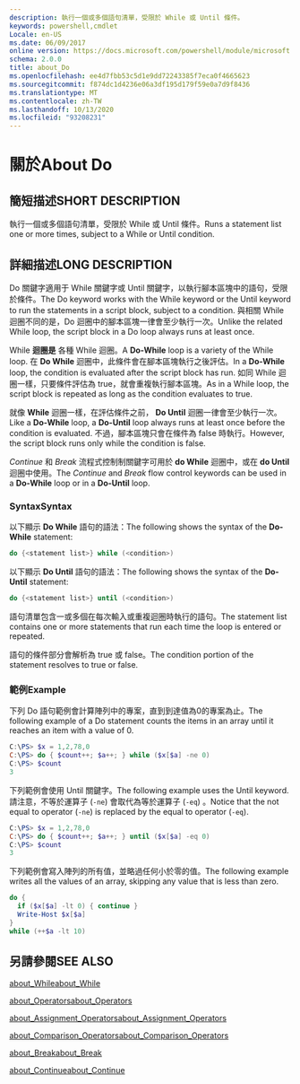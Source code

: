 ```yaml
---
description: 執行一個或多個語句清單，受限於 While 或 Until 條件。
keywords: powershell,cmdlet
Locale: en-US
ms.date: 06/09/2017
online version: https://docs.microsoft.com/powershell/module/microsoft.powershell.core/about/about_do?view=powershell-7&WT.mc_id=ps-gethelp
schema: 2.0.0
title: about_Do
ms.openlocfilehash: ee4d7fbb53c5d1e9dd72243385f7eca0f4665623
ms.sourcegitcommit: f874dc1d4236e06a3df195d179f59e0a7d9f8436
ms.translationtype: MT
ms.contentlocale: zh-TW
ms.lasthandoff: 10/13/2020
ms.locfileid: "93208231"
---
```

# <a name="about-do"></a><span data-ttu-id="0dff2-104">關於</span><span class="sxs-lookup"><span data-stu-id="0dff2-104">About Do</span></span>

## <a name="short-description"></a><span data-ttu-id="0dff2-105">簡短描述</span><span class="sxs-lookup"><span data-stu-id="0dff2-105">SHORT DESCRIPTION</span></span>
<span data-ttu-id="0dff2-106">執行一個或多個語句清單，受限於 While 或 Until 條件。</span><span class="sxs-lookup"><span data-stu-id="0dff2-106">Runs a statement list one or more times, subject to a While or Until condition.</span></span>

## <a name="long-description"></a><span data-ttu-id="0dff2-107">詳細描述</span><span class="sxs-lookup"><span data-stu-id="0dff2-107">LONG DESCRIPTION</span></span>

<span data-ttu-id="0dff2-108">Do 關鍵字適用于 While 關鍵字或 Until 關鍵字，以執行腳本區塊中的語句，受限於條件。</span><span class="sxs-lookup"><span data-stu-id="0dff2-108">The Do keyword works with the While keyword or the Until keyword to run the statements in a script block, subject to a condition.</span></span> <span data-ttu-id="0dff2-109">與相關 While 迴圈不同的是，Do 迴圈中的腳本區塊一律會至少執行一次。</span><span class="sxs-lookup"><span data-stu-id="0dff2-109">Unlike the related While loop, the script block in a Do loop always runs at least once.</span></span>

<span data-ttu-id="0dff2-110">While **迴圈是** 各種 While 迴圈。</span><span class="sxs-lookup"><span data-stu-id="0dff2-110">A **Do-While** loop is a variety of the While loop.</span></span> <span data-ttu-id="0dff2-111">在 **Do While** 迴圈中，此條件會在腳本區塊執行之後評估。</span><span class="sxs-lookup"><span data-stu-id="0dff2-111">In a **Do-While** loop, the condition is evaluated after the script block has run.</span></span> <span data-ttu-id="0dff2-112">如同 While 迴圈一樣，只要條件評估為 true，就會重複執行腳本區塊。</span><span class="sxs-lookup"><span data-stu-id="0dff2-112">As in a While loop, the script block is repeated as long as the condition evaluates to true.</span></span>

<span data-ttu-id="0dff2-113">就像 **While** 迴圈一樣，在評估條件之前， **Do Until** 迴圈一律會至少執行一次。</span><span class="sxs-lookup"><span data-stu-id="0dff2-113">Like a **Do-While** loop, a **Do-Until** loop always runs at least once before the condition is evaluated.</span></span> <span data-ttu-id="0dff2-114">不過，腳本區塊只會在條件為 false 時執行。</span><span class="sxs-lookup"><span data-stu-id="0dff2-114">However, the script block runs only while the condition is false.</span></span>

<span data-ttu-id="0dff2-115">*Continue* 和 *Break* 流程式控制制關鍵字可用於 **do While** 迴圈中，或在 **do Until** 迴圈中使用。</span><span class="sxs-lookup"><span data-stu-id="0dff2-115">The *Continue* and *Break* flow control keywords can be used in a **Do-While** loop or in a **Do-Until** loop.</span></span>

### <a name="syntax"></a><span data-ttu-id="0dff2-116">Syntax</span><span class="sxs-lookup"><span data-stu-id="0dff2-116">Syntax</span></span>

<span data-ttu-id="0dff2-117">以下顯示 **Do While** 語句的語法：</span><span class="sxs-lookup"><span data-stu-id="0dff2-117">The following shows the syntax of the **Do-While** statement:</span></span>

```powershell
do {<statement list>} while (<condition>)
```

<span data-ttu-id="0dff2-118">以下顯示 **Do Until** 語句的語法：</span><span class="sxs-lookup"><span data-stu-id="0dff2-118">The following shows the syntax of the **Do-Until** statement:</span></span>

```powershell
do {<statement list>} until (<condition>)
```

<span data-ttu-id="0dff2-119">語句清單包含一或多個在每次輸入或重複迴圈時執行的語句。</span><span class="sxs-lookup"><span data-stu-id="0dff2-119">The statement list contains one or more statements that run each time the loop is entered or repeated.</span></span>

<span data-ttu-id="0dff2-120">語句的條件部分會解析為 true 或 false。</span><span class="sxs-lookup"><span data-stu-id="0dff2-120">The condition portion of the statement resolves to true or false.</span></span>

### <a name="example"></a><span data-ttu-id="0dff2-121">範例</span><span class="sxs-lookup"><span data-stu-id="0dff2-121">Example</span></span>

<span data-ttu-id="0dff2-122">下列 Do 語句範例會計算陣列中的專案，直到到達值為0的專案為止。</span><span class="sxs-lookup"><span data-stu-id="0dff2-122">The following example of a Do statement counts the items in an array until it reaches an item with a value of 0.</span></span>

```powershell
C:\PS> $x = 1,2,78,0
C:\PS> do { $count++; $a++; } while ($x[$a] -ne 0)
C:\PS> $count
3
```

<span data-ttu-id="0dff2-123">下列範例會使用 Until 關鍵字。</span><span class="sxs-lookup"><span data-stu-id="0dff2-123">The following example uses the Until keyword.</span></span> <span data-ttu-id="0dff2-124">請注意，不等於運算子 (`-ne`) 會取代為等於運算子 (`-eq`) 。</span><span class="sxs-lookup"><span data-stu-id="0dff2-124">Notice that the not equal to operator (`-ne`) is replaced by the equal to operator (`-eq`).</span></span>

```powershell
C:\PS> $x = 1,2,78,0
C:\PS> do { $count++; $a++; } until ($x[$a] -eq 0)
C:\PS> $count
3
```

<span data-ttu-id="0dff2-125">下列範例會寫入陣列的所有值，並略過任何小於零的值。</span><span class="sxs-lookup"><span data-stu-id="0dff2-125">The following example writes all the values of an array, skipping any value that is less than zero.</span></span>

```powershell
do {
  if ($x[$a] -lt 0) { continue }
  Write-Host $x[$a]
}
while (++$a -lt 10)
```

## <a name="see-also"></a><span data-ttu-id="0dff2-126">另請參閱</span><span class="sxs-lookup"><span data-stu-id="0dff2-126">SEE ALSO</span></span>

[<span data-ttu-id="0dff2-127">about_While</span><span class="sxs-lookup"><span data-stu-id="0dff2-127">about_While</span></span>](about_While.md)

[<span data-ttu-id="0dff2-128">about_Operators</span><span class="sxs-lookup"><span data-stu-id="0dff2-128">about_Operators</span></span>](about_Operators.md)

[<span data-ttu-id="0dff2-129">about_Assignment_Operators</span><span class="sxs-lookup"><span data-stu-id="0dff2-129">about_Assignment_Operators</span></span>](about_Assignment_Operators.md)

[<span data-ttu-id="0dff2-130">about_Comparison_Operators</span><span class="sxs-lookup"><span data-stu-id="0dff2-130">about_Comparison_Operators</span></span>](about_Comparison_Operators.md)

[<span data-ttu-id="0dff2-131">about_Break</span><span class="sxs-lookup"><span data-stu-id="0dff2-131">about_Break</span></span>](about_Break.md)

[<span data-ttu-id="0dff2-132">about_Continue</span><span class="sxs-lookup"><span data-stu-id="0dff2-132">about_Continue</span></span>](about_Continue.md)
